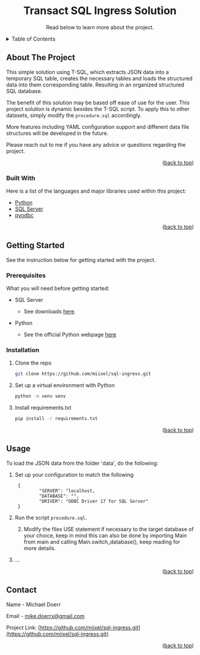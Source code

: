 <div id="top"></div>
<!--
*** Thanks for checking out the Best-README-Template. If you have a suggestion
*** that would make this better, please fork the repo and create a pull request
*** or simply open an issue with the tag "enhancement".
*** Don't forget to give the project a star!
*** Thanks again! Now go create something AMAZING! :D
-->







<!-- PROJECT LOGO -->
<br />
<div align="center">
  <h1 align="center">Transact SQL Ingress Solution</h1>

  <p align="center">
    Read below to learn more about the project.
  </p>
</div>



<!-- TABLE OF CONTENTS -->
<details>
  <summary>Table of Contents</summary>
  <ol>
    <li>
      <a href="#about-the-project">About The Project</a>
      <ul>
        <li><a href="#built-with">Built With</a></li>
      </ul>
    </li>
    <li>
      <a href="#getting-started">Getting Started</a>
      <ul>
        <li><a href="#prerequisites">Prerequisites</a></li>
        <li><a href="#installation">Installation</a></li>
      </ul>
    </li>
    <li><a href="#usage">Usage</a></li>
    <li><a href="#roadmap">Roadmap</a></li>
    <li><a href="#contributing">Contributing</a></li>
    <li><a href="#license">License</a></li>
    <li><a href="#contact">Contact</a></li>
    <li><a href="#acknowledgments">Acknowledgments</a></li>
  </ol>
</details>



<!-- ABOUT THE PROJECT -->
## About The Project

This simple solution using T-SQL, which extracts JSON data into a temporary SQL table, creates the necessary tables and loads the structured data into them corresponding table. Resulting in an organized structured SQL database.

The benefit of this solution may be based off ease of use for the user. This project solution is dynamic besides the T-SQL script. To apply this to other datasets, simply modify the `procedure.sql` accordingly.

More features including YAML configuration support and different data file structures will be developed in the future.

Please reach out to me if you have any advice or questions regarding the project.

<p align="right">(<a href="#top">back to top</a>)</p>



### Built With

Here is a list of the languages and major libraries used within this project:

* [Python](https://www.python.org/)
* [SQL Server](https://www.microsoft.com/en-ca/sql-server/sql-server-downloads)
* [pyodbc](https://pypi.org/project/pyodbc/)

<p align="right">(<a href="#top">back to top</a>)</p>



<!-- GETTING STARTED -->
## Getting Started

See the instruction below for getting started with the project.

### Prerequisites

What you will need before getting started:

* SQL Server

     * See downloads [here](https://www.microsoft.com/en-ca/sql-server/sql-server-downloads).

* Python

     * See the official Python webpage [here](https://www.python.org/)

### Installation

1. Clone the repo
   ```sh
   git clone https://github.com/miixel/sql-ingress.git
   ```
2. Set up a virtual environment with Python
   ```sh
   python -m venv venv
   ```
3. Install requirements.txt
   ```sh
   pip install -r requirements.txt
   ```

<p align="right">(<a href="#top">back to top</a>)</p>



<!-- USAGE EXAMPLES -->
## Usage

To load the JSON data from the folder 'data', do the following:

1. Set up your configuration to match the following

        {
                "SERVER": "localhost,
                "DATABASE": "",
                "DRIVER": "ODBC Driver 17 for SQL Server"
        }

2. Run the script `procedure.sql`.

     2. Modify the files USE statement if necessary to the target database of your choice, keep in mind this can also be done by importing Main from main and calling Main.switch_database(), keep reading for more details.

3. ...

<p align="right">(<a href="#top">back to top</a>)</p>

<!-- CONTACT -->
## Contact

Name - Michael Doerr

Email - mike.doerrx@gmail.com

Project Link: [https://github.com/miixel/sql-ingress.git](https://github.com/miixel/sql-ingress.git)

<p align="right">(<a href="#top">back to top</a>)</p>


